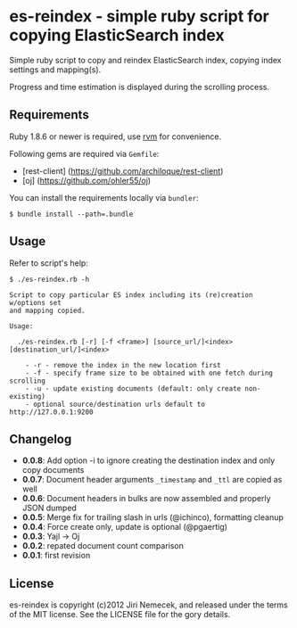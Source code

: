 # es-reindex - simple ruby script for copying ElasticSearch index

Simple ruby script to copy and reindex ElasticSearch index,
copying index settings and mapping(s).

Progress and time estimation is displayed during the scrolling process.

## Requirements

Ruby 1.8.6 or newer is required, use [rvm](https://rvm.io/) for convenience.

Following gems are required via `Gemfile`:

+ [rest-client] (https://github.com/archiloque/rest-client)
+ [oj] (https://github.com/ohler55/oj)

You can install the requirements locally via `bundler`:

    $ bundle install --path=.bundle

## Usage

Refer to script's help:

    $ ./es-reindex.rb -h
    
    Script to copy particular ES index including its (re)creation w/options set
    and mapping copied.
    
    Usage:
    
      ./es-reindex.rb [-r] [-f <frame>] [source_url/]<index> [destination_url/]<index>
    
        - -r - remove the index in the new location first
        - -f - specify frame size to be obtained with one fetch during scrolling
        - -u - update existing documents (default: only create non-existing)
        - optional source/destination urls default to http://127.0.0.1:9200


## Changelog

+ __0.0.8__: Add option -i to ignore creating the destination index and
  only copy documents 
+ __0.0.7__: Document header arguments `_timestamp` and `_ttl` are copied as well
+ __0.0.6__: Document headers in bulks are now assembled and properly JSON dumped
+ __0.0.5__: Merge fix for trailing slash in urls (@ichinco), formatting cleanup
+ __0.0.4__: Force create only, update is optional (@pgaertig)
+ __0.0.3__: Yajl -> Oj
+ __0.0.2__: repated document count comparison
+ __0.0.1__: first revision

## License

es-reindex is copyright (c)2012 Jiri Nemecek, and released under the terms
of the MIT license. See the LICENSE file for the gory details.

